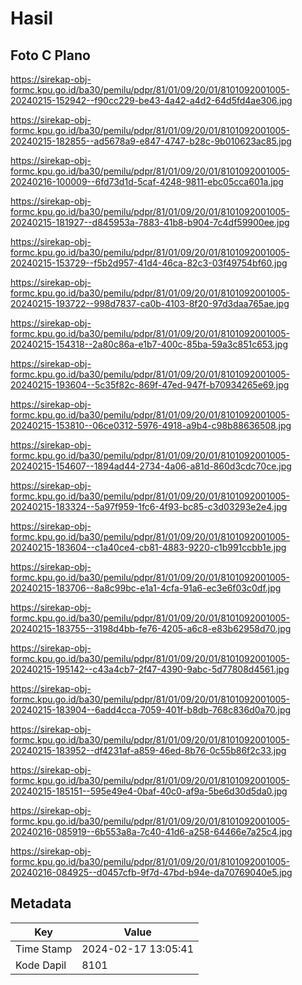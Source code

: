 # Hasil

## Foto C Plano

https://sirekap-obj-formc.kpu.go.id/ba30/pemilu/pdpr/81/01/09/20/01/8101092001005-20240215-152942--f90cc229-be43-4a42-a4d2-64d5fd4ae306.jpg

https://sirekap-obj-formc.kpu.go.id/ba30/pemilu/pdpr/81/01/09/20/01/8101092001005-20240215-182855--ad5678a9-e847-4747-b28c-9b010623ac85.jpg

https://sirekap-obj-formc.kpu.go.id/ba30/pemilu/pdpr/81/01/09/20/01/8101092001005-20240216-100009--6fd73d1d-5caf-4248-9811-ebc05cca601a.jpg

https://sirekap-obj-formc.kpu.go.id/ba30/pemilu/pdpr/81/01/09/20/01/8101092001005-20240215-181927--d845953a-7883-41b8-b904-7c4df59900ee.jpg

https://sirekap-obj-formc.kpu.go.id/ba30/pemilu/pdpr/81/01/09/20/01/8101092001005-20240215-153729--f5b2d957-41d4-46ca-82c3-03f49754bf60.jpg

https://sirekap-obj-formc.kpu.go.id/ba30/pemilu/pdpr/81/01/09/20/01/8101092001005-20240215-193722--998d7837-ca0b-4103-8f20-97d3daa765ae.jpg

https://sirekap-obj-formc.kpu.go.id/ba30/pemilu/pdpr/81/01/09/20/01/8101092001005-20240215-154318--2a80c86a-e1b7-400c-85ba-59a3c851c653.jpg

https://sirekap-obj-formc.kpu.go.id/ba30/pemilu/pdpr/81/01/09/20/01/8101092001005-20240215-193604--5c35f82c-869f-47ed-947f-b70934265e69.jpg

https://sirekap-obj-formc.kpu.go.id/ba30/pemilu/pdpr/81/01/09/20/01/8101092001005-20240215-153810--06ce0312-5976-4918-a9b4-c98b88636508.jpg

https://sirekap-obj-formc.kpu.go.id/ba30/pemilu/pdpr/81/01/09/20/01/8101092001005-20240215-154607--1894ad44-2734-4a06-a81d-860d3cdc70ce.jpg

https://sirekap-obj-formc.kpu.go.id/ba30/pemilu/pdpr/81/01/09/20/01/8101092001005-20240215-183324--5a97f959-1fc6-4f93-bc85-c3d03293e2e4.jpg

https://sirekap-obj-formc.kpu.go.id/ba30/pemilu/pdpr/81/01/09/20/01/8101092001005-20240215-183604--c1a40ce4-cb81-4883-9220-c1b991ccbb1e.jpg

https://sirekap-obj-formc.kpu.go.id/ba30/pemilu/pdpr/81/01/09/20/01/8101092001005-20240215-183706--8a8c99bc-e1a1-4cfa-91a6-ec3e6f03c0df.jpg

https://sirekap-obj-formc.kpu.go.id/ba30/pemilu/pdpr/81/01/09/20/01/8101092001005-20240215-183755--3198d4bb-fe76-4205-a6c8-e83b62958d70.jpg

https://sirekap-obj-formc.kpu.go.id/ba30/pemilu/pdpr/81/01/09/20/01/8101092001005-20240215-195142--c43a4cb7-2f47-4390-9abc-5d77808d4561.jpg

https://sirekap-obj-formc.kpu.go.id/ba30/pemilu/pdpr/81/01/09/20/01/8101092001005-20240215-183904--6add4cca-7059-401f-b8db-768c836d0a70.jpg

https://sirekap-obj-formc.kpu.go.id/ba30/pemilu/pdpr/81/01/09/20/01/8101092001005-20240215-183952--df4231af-a859-46ed-8b76-0c55b86f2c33.jpg

https://sirekap-obj-formc.kpu.go.id/ba30/pemilu/pdpr/81/01/09/20/01/8101092001005-20240215-185151--595e49e4-0baf-40c0-af9a-5be6d30d5da0.jpg

https://sirekap-obj-formc.kpu.go.id/ba30/pemilu/pdpr/81/01/09/20/01/8101092001005-20240216-085919--6b553a8a-7c40-41d6-a258-64466e7a25c4.jpg

https://sirekap-obj-formc.kpu.go.id/ba30/pemilu/pdpr/81/01/09/20/01/8101092001005-20240216-084925--d0457cfb-9f7d-47bd-b94e-da70769040e5.jpg


## Metadata

| Key        | Value               |
| ---------- | ------------------- |
| Time Stamp | 2024-02-17 13:05:41 |
| Kode Dapil | 8101                |



